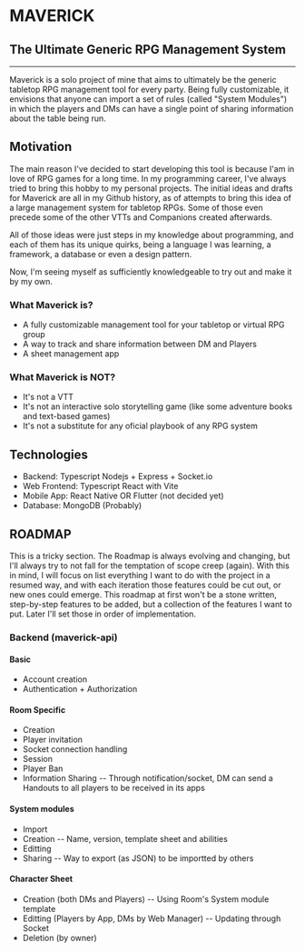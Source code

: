 # MAVERICK
## The Ultimate Generic RPG Management System
---

Maverick is a solo project of mine that aims to ultimately be the generic tabletop RPG management tool for every party.
Being fully customizable, it envisions that anyone can import a set of rules (called "System Modules") in which the players and DMs can have a single point of sharing information about the table being run.

## Motivation
The main reason I've decided to start developing this tool is because I'am in love of RPG games for a long time. In my programming career, I've always tried to bring this hobby to my personal projects.
The initial ideas and drafts for Maverick are all in my Github history, as of attempts to bring this idea of a large management system for tabletop RPGs. Some of those even precede some of the other VTTs and Companions created afterwards.

All of those ideas were just steps in my knowledge about programming, and each of them has its unique quirks, being a language I was learning, a framework, a database or even a design pattern.

Now, I'm seeing myself as sufficiently knowledgeable to try out and make it by my own. 

### What Maverick is?
- A fully customizable management tool for your tabletop or virtual RPG group
- A way to track and share information between DM and Players
- A sheet management app

### What Maverick is NOT?
- It's not a VTT
- It's not an interactive solo storytelling game (like some adventure books and text-based games)
- It's not a substitute for any oficial playbook of any RPG system

## Technologies
- Backend: Typescript Nodejs + Express + Socket.io
- Web Frontend: Typescript React with Vite
- Mobile App: React Native OR Flutter (not decided yet)
- Database: MongoDB (Probably)

## ROADMAP

This is a tricky section. The Roadmap is always evolving and changing, but I'll always try to not fall for the temptation of scope creep (again).
With this in mind, I will focus on list everything I want to do with the project in a resumed way, and with each iteration those features could be cut out, or new ones could emerge.
This roadmap at first won't be a stone written, step-by-step features to be added, but a collection of the features I want to put. Later I'll set those in order of implementation.

### Backend (maverick-api)

#### Basic
- Account creation
- Authentication + Authorization

#### Room Specific
- Creation
- Player invitation
- Socket connection handling
- Session 
- Player Ban
- Information Sharing
-- Through notification/socket, DM can send a Handouts to all players to be received in its apps

#### System modules
- Import
- Creation
-- Name, version, template sheet and abilities
- Editting
- Sharing
-- Way to export (as JSON) to be importted by others

#### Character Sheet
- Creation (both DMs and Players)
-- Using Room's System module template
- Editting (Players by App, DMs by Web Manager)
-- Updating through Socket
- Deletion (by owner)



